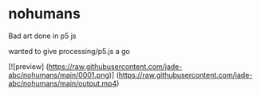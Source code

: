 # nohumans
Bad art done in p5 js

wanted to give processing/p5.js a go


[![preview] 
(https://raw.githubusercontent.com/jade-abc/nohumans/main/0001.png)]
(https://raw.githubusercontent.com/jade-abc/nohumans/main/output.mp4)
